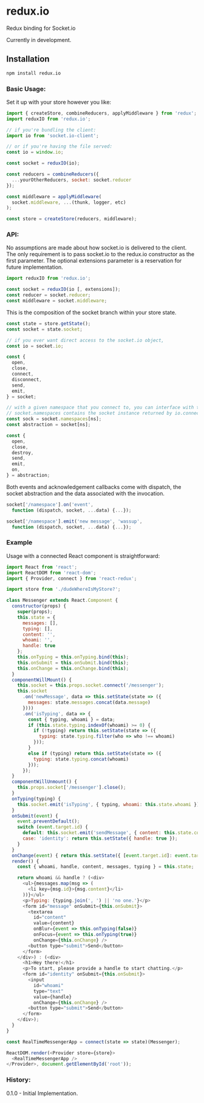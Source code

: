 # redux.io

Redux binding for Socket.io

Currently in development.

## Installation

```bash
npm install redux.io
```

### Basic Usage:

Set it up with your store however you like:

```javascript
import { createStore, combineReducers, applyMiddleware } from 'redux';
import reduxIO from 'redux.io';

// if you're bundling the client:
import io from 'socket.io-client';

// or if you're having the file served:
const io = window.io;

const socket = reduxIO(io);

const reducers = combineReducers({
  ...yourOtherReducers, socket: socket.reducer
});

const middleware = applyMiddleware(
  socket.middleware, ...(thunk, logger, etc)
);

const store = createStore(reducers, middleware);
```

### API:

No assumptions are made about how socket.io is delivered to the client.
The only requirement is to pass socket.io to the redux.io constructor as the first parameter. The optional extensions parameter is a reservation for future implementation.

```javascript
import reduxIO from 'redux.io';

const socket = reduxIO(io [, extensions]);
const reducer = socket.reducer;
const middleware = socket.middleware;
```

This is the composition of the socket branch within your store state.

```javascript
const state = store.getState();
const socket = state.socket;

// if you ever want direct access to the socket.io object,
const io = socket.io;

const {
  open,
  close,
  connect,
  disconnect,
  send,
  emit,
} = socket;

// with a given namespace that you connect to, you can interface with the socket:
// socket.namespaces contains the socket instance returned by io.connect().
const sock = socket.namespaces[ns];
const abstraction = socket[ns];

const {
  open,
  close,
  destroy,
  send,
  emit,
  on,
} = abstraction;
```

Both events and acknowledgement callbacks come with dispatch, the socket abstraction and the data associated with the invocation.

```javascript
socket['/namespace'].on('event',
  function (dispatch, socket, ...data) {...});

socket['/namespace'].emit('new message', 'wassup',
  function (dispatch, socket, ...data) {...});
```

### Example

Usage with a connected React component is straightforward:

```javascript
import React from 'react';
import ReactDOM from 'react-dom';
import { Provider, connect } from 'react-redux';

import store from './dudeWhereIsMyStore?';

class Messenger extends React.Component {
  constructor(props) {
    super(props);
    this.state = {
      messages: [],
      typing: [],
      content: '',
      whoami: '',
      handle: true
    };
    this.onTyping = this.onTyping.bind(this);
    this.onSubmit = this.onSubmit.bind(this);
    this.onChange = this.onChange.bind(this);
  }
  componentWillMount() {
    this.socket = this.props.socket.connect('/messenger');
    this.socket
      .on('newMessage', data => this.setState(state => ({
        messages: state.messages.concat(data.message)
      })))
      .on('isTyping', data => {
        const { typing, whoami } = data;
        if (this.state.typing.indexOf(whoami) >= 0) {
          if (!typing) return this.setState(state => ({
            typing: state.typing.filter(who => who !== whoami)
          }));
        }
        else if (typing) return this.setState(state => ({
          typing: state.typing.concat(whoami)
        }));
      });
  }
  componentWillUnmount() {
    this.props.socket['/messenger'].close();
  }
  onTyping(typing) {
    this.socket.emit('isTyping', { typing, whoami: this.state.whoami });
  }
  onSubmit(event) {
    event.preventDefault();
    switch (event.target.id) {
      default: this.socket.emit('sendMessage', { content: this.state.content });
      case: 'identity': return this.setState({ handle: true });
    }
  }
  onChange(event) { return this.setState({ [event.target.id]: event.target.value }); }
  render() {
    const { whoami, handle, content, messages, typing } = this.state;

    return whoami && handle ? (<div>
      <ul>{messages.map(msg => (
        <li key={msg.id}>{msg.content}</li>
      ))}</ul>
      <p>Typing: {typing.join(', ') || 'no one.'}</p>
      <form id="message" onSubmit={this.onSubmit}>
        <textarea
          id="content"
          value={content}
          onBlur={event => this.onTyping(false)}
          onFocus={event => this.onTyping(true)}
          onChange={this.onChange} />
        <button type="submit">Send</button>
      </form>
    </div>) : (<div>
      <h1>Hey there!</h1>
      <p>To start, please provide a handle to start chatting.</p>
      <form id="identity" onSubmit={this.onSubmit}>
        <input
          id="whoami"
          type="text"
          value={handle}
          onChange={this.onChange} />
        <button type="submit">Send</button>
      </form>
    </div>);
  }
}

const RealTimeMessengerApp = connect(state => state)(Messenger);

ReactDOM.render(<Provider store={store}>
  <RealTimeMessengerApp />
</Provider>, document.getElementById('root'));

```

### History:
0.1.0 - Initial Implementation.
